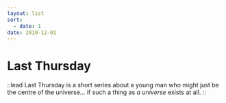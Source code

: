 ```yaml
---
layout: list
sort:
  - date: 1
date: 2010-12-01
---
```


# Last Thursday

::lead
Last Thursday is a short series about a young man who might just be the centre of the universe... if such a thing as _a universe_ exists at all.
::
